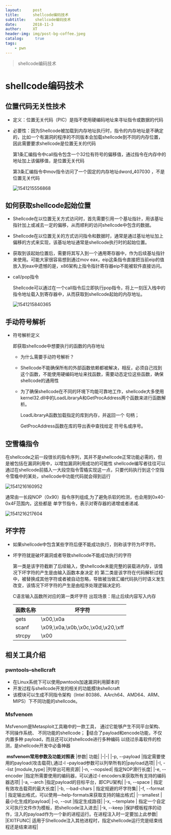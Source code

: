 ```yaml
---
layout:     post
title:      shellcode编码技术
subtitle:    shellcode编码技术
date:       2018-11-3
author:     XT
header-img: img/post-bg-coffee.jpeg
catalog: 	 true
tags:
    - pwn
---
```



> shellcode编码技术

# shellcode编码技术



## 位置代码无关性技术

* 定义：位置无关代码（PIC）是指不使用硬编码地址来寻址指令或数据的代码

* 必要性：因为Shellcode被加载到内存地址执行时，指令的内存地址是不确定的，比如一个有漏洞的程序的不同版本会加载shellcode到不同的内存位置，因此需要要求shellcode是位置无关的代码

  

  第1条汇编指令中call指令包含一个32位有符号的偏移值，通过指令在内存中的地址加上该偏移值，是位置无关代码

  第3条汇编指令中mov指令访问了一个固定的内存地址dword_407030 ，不是位置无关代码

  ![1541215556868](https://raw.githubusercontent.com/xineting/xineting.github.io/master/img/shellcode.png)

## 如何获取shellcode起始位置

* Shellcode在以位置无关方式访问时，首先需要引用一个基址指针，用该基址指针加上或减去一定的偏移，从而顺利的访问shellcode中包含的数据。

* Shellcode在以位置无关的方式访问指令和数据时，通常是通过基址地址加上偏移的方式来实现，该基址地址通常是shellcode执行时的起始位置。

* 获取到该起始位置后，需要将其写入到一个通用寄存器中，作为后续基址指针来使用。可能大家很容易想到通过mov eax，eip这条指令直接把当前eip的值放入到eax中遗憾的是，x86架构上指令指针寄存器eip不能被软件直接访问。

* call/pop指令

  Shellcode可以通过在一个call指令后立即执行pop指令，将上一刻压入栈中的指令地址载入到寄存器中，从而获取到shellcode起始的内存地址。

  ![1541215840365](https://raw.githubusercontent.com/xineting/xineting.github.io/master/img/1541215840365.png)

## 手动符号解析

* 符号解析定义

  即获取shellcode中想要执行的函数的内存地址

  * 为什么需要手动符号解析？

  * Shellcode不能确保所有的外部函数依赖都被解决，相反，必须自己找到这个函数，不能使用硬编码地址来找函数，需要动态定位这些函数，确保shellcode的通用性

  * 为了确保shellcode在不同的环境下均能可靠地工作，shellcode大多使用kernel32.dll中的LoadLibraryA和GetProcAddress两个函数来进行函数解析。

    LoadLibraryA函数加载指定的库到内存，并返回一个
    句柄；

    GetProcAddress函数在库的导出表中查找给定
    符号名或序号。

## 空雪橇指令

​	在shellcode之前一段很长的指令序列，其并不是shellcode正常功能必需的，但是被包括在漏洞利用中，以增加漏洞利用成功的可能性	shellcode编写者往往可以通过在shellcode前插入一大段空指令雪橇实现这一点，只要代码执行到这个空指令雪橇中的某处，shellcode中功能代码就会得到运行

![1541216160952](https://raw.githubusercontent.com/xineting/xineting.github.io/master/img/1541216160952.png)

通常由一长段NOP（0x90）指令序列组成,为了避免杀软的检测，也会用到0x40-0x4F范围内，这些都是
单字节指令，表示对寄存器的递增或者递减.

![1541216217604](https://raw.githubusercontent.com/xineting/xineting.github.io/master/img/1541216217604.png)

## 坏字符

* 如果shellcode中包含某些字符后便不能成功执行，则称该字符为坏字符。

* 坏字符就是破坏漏洞或者导致shellcode不能成功执行的字符

  第一类是该字符截断了后续输入，使shellcode未能完整的装载进内存，该情况下坏字符的产生是由输入函数本身决定
  的
  第二类是该字符在代码解析过程中，被替换成其他字符或者被自动忽略，导致被当做汇编代码执行时语义发生改变，该情况下坏字符的产生是由程序处理逻辑决定的.

  C语言输入函数所对应的第一类坏字符
  出现场景：阻止后续内容写入内存

  | 函数名称 | 坏字符    |
  | -------- | --------- |
  | gets     | \x00,\x0a |
  |  scanf     | \x09,\x0a,\x0b,\x0c,\x0d,\x20,\xff |
  |  strcpy     |  \x00 |

## 相关工具介绍

 ### pwntools–shellcraft

  * 在Linux系统下可以使用pwntools加速漏洞利用脚本的
  * 开发过程与shellcode开发的相关的功能模块shellcraft
  * 该模块可以生成不同指令架构（Intel 80386、AArch64、AMD64、ARM、MIPS）下不同功能的shellcode。



  ### Msfvenom

  Msfvenom是Metasploit工具箱中的一款工具，  通过它能够产生不同平台架构、不同操作系统、  不同功能的shellcode；
  结合了payload和encode功能，不仅内置多种  payload，而且还可以对shellcode进行多种编码  以绕过杀毒软件的检测，是shellcode开发中必备神器




​							**msfvenom常用参数及功能对照表**
|参数| 功能|
|-|-|
|-p, --payload <payload> |指定需要使用的payload(攻击载荷),通过-l –payload参数可以列举所有的|payload选项|
|-l, --list [module_type] |列举出可用资源|
|-n, --nopsled<length>| 指定NOP滑行长度|
|-e, --encoder <encoder> |指定所需要使用的编码器，可以通过-l encoders来获取所有支持的编码器选项|
|-a, --arch <architecture> |指定payload的目标平台，即CPU架构|
|-s, --space <length>| 指定有效攻击载荷的最大长度|
|-b, --bad-chars <list>| 指定规避的坏字符集|
|-f, --format <format>| 指定输出格式，可以使用—help-formats来获取支持的输出格式|
|--smallest |最小化生成的payload|
|-o, --out <path> |指定生成路径|
|-x, --template <path>| 指定一个自定义可执行文件作为模板，把shellcode注入进去|
|-k, --keep |保护模板程序的动作，注入的payload作为一个新的进程运行。在进程注入时一定要加上此参数|
|EXITFUNC| 适用于Shellcode注入其他进程时，指定shellcode运行完是结束线程还是结束进程|
